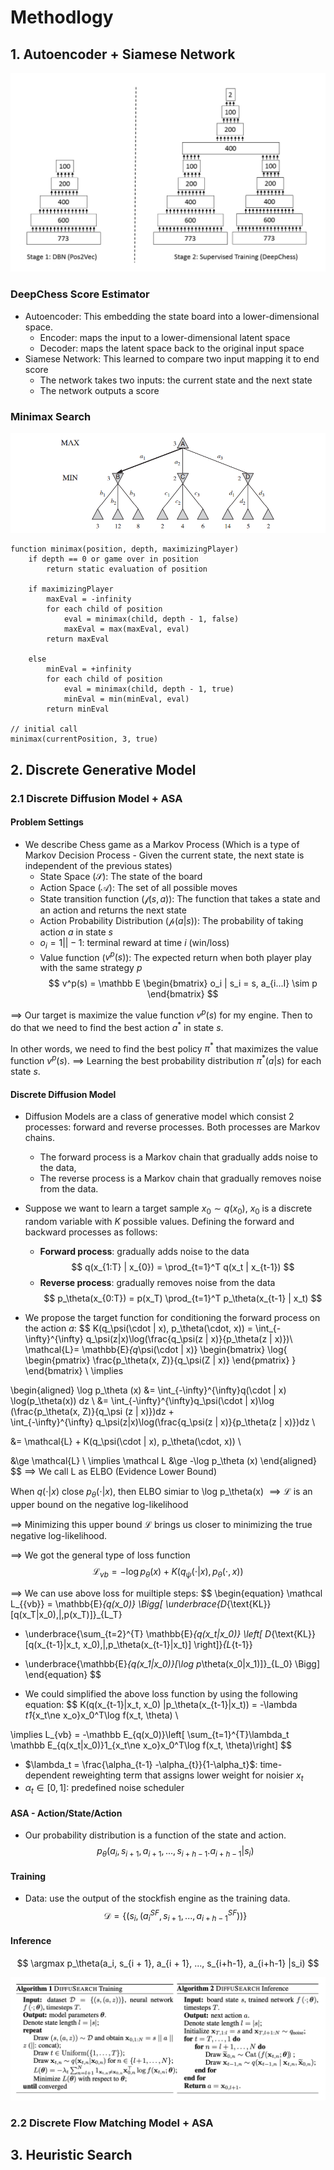 # Methodlogy
## 1. Autoencoder + Siamese Network
![DeepChess](./images/DeepChess.png)
### DeepChess Score Estimator
- Autoencoder: This embedding the state board into a lower-dimensional space.
    - Encoder: maps the input to a lower-dimensional latent space
    - Decoder: maps the latent space back to the original input space
- Siamese Network: This learned to compare two input mapping it to end score
    - The network takes two inputs: the current state and the next state
    - The network outputs a score 

### Minimax Search 
![Minimax](./images/Minimax.png)
```peudo
function minimax(position, depth, maximizingPlayer)
    if depth == 0 or game over in position
        return static evaluation of position

    if maximizingPlayer
        maxEval = -infinity
        for each child of position
            eval = minimax(child, depth - 1, false)
            maxEval = max(maxEval, eval)
        return maxEval

    else
        minEval = +infinity
        for each child of position
            eval = minimax(child, depth - 1, true)
            minEval = min(minEval, eval)
        return minEval

// initial call
minimax(currentPosition, 3, true)

```
## 2. Discrete Generative Model 
### 2.1 Discrete Diffusion Model + ASA 
#### Problem Settings
- We describe Chess game as a Markov Process (Which is a type of Markov Decision Process - Given the current state, the next state is independent of the previous states)
    - State Space ($\mathcal S$): The state of the board 
    - Action Space ($\mathcal A$): The set of all possible moves
    - State transition function ($\mathcal f(s, a)$): The function that takes a state and an action and returns the next state
    - Action Probability Distribution ($\mathcal p(a|s)$): The probability of taking action $a$ in state $s$
    - $o_i = 1 || -1$: terminal reward at time $i$ (win/loss)
    - Value function ($v^p(s)$): The expected return when both player play with the same strategy $p$
    $$
    v^p(s) = \mathbb E 
    \begin{bmatrix}
    o_i | s_i = s, a_{i...I} \sim p
    \end{bmatrix}
    $$

$\implies$ Our target is maximize the value function $v^p(s)$ for my engine. Then to do that we need to find the best action $a^*$ in state $s$. 

In other words, we need to find the best policy $\pi^*$ that maximizes the value function $v^p(s)$. $\implies$ Learning the best probability distribution $\pi^*(a|s)$ for each state $s$.

#### Discrete Diffusion Model
- Diffusion Models are a class of generative model which consist 2 processes: forward and reverse processes. Both processes are Markov chains. 
    - The forward process is a Markov chain that gradually adds noise to the data,  
    - The reverse process is a Markov chain that gradually removes noise from the data.

- Suppose we want to learn a target sample $x_0 \sim q(x_0)$, $x_0$ is a discrete random variable with $K$ possible values. Defining the forward and backward processes as follows:
    - **Forward process**: gradually adds noise to the data
    $$
    q(x_{1:T} | x_{0}) = \prod_{t=1}^T q(x_t | x_{t-1})
    $$
    - **Reverse process**: gradually removes noise from the data
    $$
    p_\theta(x_{0:T}) = p(x_T) \prod_{t=1}^T p_\theta(x_{t-1} | x_t)
    $$

- We propose the target function for conditioning the forward process on the action $a$:
$$
K(q_\psi(\cdot | x), p_\theta(\cdot, x)) = \int_{-\infty}^{\infty} q_\psi(z|x)\log(\frac{q_\psi(z | x)}{p_\theta(z | x)})\\
\mathcal{L}= \mathbb{E}_{q_\psi(\cdot | x)}
\begin{bmatrix}
\log{
\begin{pmatrix}
\frac{p_\theta(x, Z)}{q_\psi(Z | x)}
\end{pmatrix}
} 
\end{bmatrix} 
\\ \implies 

\begin{aligned}
\log p_\theta (x) 
&= \int_{-\infty}^{\infty}q(\cdot | x) \log(p_\theta(x)) dz
\\
&= \int_{-\infty}^{\infty}q_\psi(\cdot | x)\log (\frac{p_\theta(x, Z)}{q_\psi (z | x)})dz 
+  
\int_{-\infty}^{\infty} q_\psi(z|x)\log(\frac{q_\psi(z | x)}{p_\theta(z | x)})dz \\

&= \mathcal{L} + K(q_\psi(\cdot | x), p_\theta(\cdot, x)) \\ 

&\ge \mathcal{L} \\ 
\implies \mathcal L &\ge -\log p_\theta (x) 
\end{aligned}
$$
$\implies$ We call L as ELBO (Evidence Lower Bound) 

When $q(\cdot | x)$ close $p_\theta(\cdot | x)$, then ELBO simiar to \log p_\theta(x) 
$\implies \mathcal L$ is an upper bound on the negative log-likelihood

$\implies$ Minimizing this upper bound  $\mathcal L$ brings us closer to minimizing the true negative log-likelihood.

$\implies$ We got the general type of loss function
$$
\mathcal L_{vb} = -\log p_\theta (x)  + K(q_\psi(\cdot | x), p_\theta(\cdot, x))
$$ 

$\implies$ We can use above loss for muiltiple steps: 
$$
\begin{equation}
\mathcal
L_{{vb}} = \mathbb{E}_{q(x_0)} \Bigg[
\underbrace{D_{\text{KL}}[q(x_T|x_0)\,\|\,p(x_T)]}_{L_T}
+ \underbrace{\sum_{t=2}^{T} \mathbb{E}_{q(x_t|x_0)} \left[
D_{\text{KL}}[q(x_{t-1}|x_t, x_0)\,\|\,p_\theta(x_{t-1}|x_t)]
\right]}_{L_{t-1}}
- \underbrace{\mathbb{E}_{q(x_1|x_0)}[\log p_\theta(x_0|x_1)]}_{L_0}
\Bigg]
\end{equation}
$$

- We could simplified the above loss function by using the following equation:
$$
K(q(x_{t-1}|x_t, x_0) \|p_\theta(x_{t-1}|x_t)) = -\lambda _t1_{x_t\ne x_o}x_0^T\log f(x_t, \theta) \\ 

\implies L_{vb} = -\mathbb E_{q(x_0)}\left[ \sum_{t=1}^{T}\lambda_t \mathbb E_{q(x_t|x_0)}1_{x_t\ne x_o}x_0^T\log f(x_t, \theta)\right]
$$

- $\lambda_t = \frac{\alpha_{t-1} -\alpha_{t}}{1-\alpha_t}$: time-dependent reweighting term that assigns lower weight for
noisier $x_t$ 
- $\alpha_t \in [0, 1]$: predefined noise scheduler

#### ASA - Action/State/Action
- Our probability distribution is a function of the state and action. 
$$
p_{\theta}(a_i, s_{i + 1}, a_{i + 1}, ..., s_{i+h-1}. a_{i+h-1} |s_i)
$$

#### Training 
- Data: use the output of the stockfish engine as the training data.
$$
\mathcal D = \{(s_i, (a_i^{SF}, s_{i+1}, ..., a_{i+h-1}^{SF}))\}
$$
#### Inference 
$$
\argmax p_\theta(a_i, s_{i + 1}, a_{i + 1}, ..., s_{i+h-1}, a_{i+h-1} |s_i)
$$

![DDA_ASA](./images/DDM_ASA.png)

### 2.2 Discrete Flow Matching Model + ASA

## 3. Heuristic Search 
